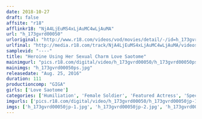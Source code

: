 ```yaml
---
date: 2018-10-27
draft: false
affsite: "r18"
afflinkr18: "NjA4LjEuMS4xLjAuMC4wLjAuMA"
url: "h_173gvrd00050"
urloriginal: "http://www.r18.com/videos/vod/movies/detail/-/id=h_173gvrd00050"
urlfinal: "http://media.r18.com/track/NjA4LjEuMS4xLjAuMC4wLjAuMA/videos/vod/movies/detail/-/id=h_173gvrd00050"
samplevid: "----"
title: "Heroine Using Her Sexual Charm Love Saotome"
mainimgurl: "pics.r18.com/digital/video/h_173gvrd00050/h_173gvrd00050ps.jpg"
mainimgs: "h_173gvrd00050ps.jpg"
releasedate: "Aug. 25, 2016"
duration: 111
productioncomp: "GIGA"
girls: ['Love Saotome']
categories: ['Humiliation', 'Female Soldier', 'Featured Actress', 'Special Effects', 'Action']
imgurls: ['pics.r18.com/digital/video/h_173gvrd00050/h_173gvrd00050jp-1.jpg', 'pics.r18.com/digital/video/h_173gvrd00050/h_173gvrd00050jp-2.jpg', 'pics.r18.com/digital/video/h_173gvrd00050/h_173gvrd00050jp-3.jpg', 'pics.r18.com/digital/video/h_173gvrd00050/h_173gvrd00050jp-4.jpg', 'pics.r18.com/digital/video/h_173gvrd00050/h_173gvrd00050jp-5.jpg', 'pics.r18.com/digital/video/h_173gvrd00050/h_173gvrd00050jp-6.jpg', 'pics.r18.com/digital/video/h_173gvrd00050/h_173gvrd00050jp-7.jpg', 'pics.r18.com/digital/video/h_173gvrd00050/h_173gvrd00050jp-8.jpg', 'pics.r18.com/digital/video/h_173gvrd00050/h_173gvrd00050jp-9.jpg', 'pics.r18.com/digital/video/h_173gvrd00050/h_173gvrd00050jp-10.jpg', 'pics.r18.com/digital/video/h_173gvrd00050/h_173gvrd00050jp-11.jpg', 'pics.r18.com/digital/video/h_173gvrd00050/h_173gvrd00050jp-12.jpg', 'pics.r18.com/digital/video/h_173gvrd00050/h_173gvrd00050jp-13.jpg', 'pics.r18.com/digital/video/h_173gvrd00050/h_173gvrd00050jp-14.jpg', 'pics.r18.com/digital/video/h_173gvrd00050/h_173gvrd00050jp-15.jpg', 'pics.r18.com/digital/video/h_173gvrd00050/h_173gvrd00050jp-16.jpg', 'pics.r18.com/digital/video/h_173gvrd00050/h_173gvrd00050jp-17.jpg', 'pics.r18.com/digital/video/h_173gvrd00050/h_173gvrd00050jp-18.jpg', 'pics.r18.com/digital/video/h_173gvrd00050/h_173gvrd00050jp-19.jpg', 'pics.r18.com/digital/video/h_173gvrd00050/h_173gvrd00050jp-20.jpg']
imgs: ['h_173gvrd00050jp-1.jpg', 'h_173gvrd00050jp-2.jpg', 'h_173gvrd00050jp-3.jpg', 'h_173gvrd00050jp-4.jpg', 'h_173gvrd00050jp-5.jpg', 'h_173gvrd00050jp-6.jpg', 'h_173gvrd00050jp-7.jpg', 'h_173gvrd00050jp-8.jpg', 'h_173gvrd00050jp-9.jpg', 'h_173gvrd00050jp-10.jpg', 'h_173gvrd00050jp-11.jpg', 'h_173gvrd00050jp-12.jpg', 'h_173gvrd00050jp-13.jpg', 'h_173gvrd00050jp-14.jpg', 'h_173gvrd00050jp-15.jpg', 'h_173gvrd00050jp-16.jpg', 'h_173gvrd00050jp-17.jpg', 'h_173gvrd00050jp-18.jpg', 'h_173gvrd00050jp-19.jpg', 'h_173gvrd00050jp-20.jpg']
---
```

